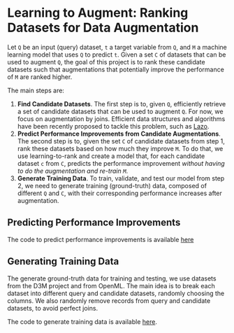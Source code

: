# Learning to Augment: Ranking Datasets for Data Augmentation

Let `Q` be an input (query) dataset, `t` a target variable from `Q`, and `M` a machine learning model that uses `Q` to predict `t`. Given a set `C` of datasets that can be used to augment `Q`, the goal of this project is to rank these candidate datasets such that augmentations that potentially improve the performance of `M` are ranked higher.

The main steps are:

1. **Find Candidate Datasets**. The first step is to, given `Q`, efficiently retrieve a set of candidate datasets that can be used to augment `Q`. For now, we focus on augmentation by joins. Efficient data structures and algorithms have been recently proposed to tackle this problem, such as [Lazo](https://github.com/mitdbg/lazo).
2. **Predict Performance Improvements from Candidate Augmentations**. The second step is to, given the set `C` of candidate datasets from step 1, rank these datasets based on how much they improve `M`. To do that, we use learning-to-rank and create a model that, for each candidate dataset `c` from `C`, predicts the performance improvement *without having to do the augmentation and re-train `M`*. 
3. **Generate Training Data**. To train, validate, and test our model from step 2, we need to generate training (ground-truth) data, composed of different `Q` and `C`, with their corresponding performance increases after augmentation.

## Predicting Performance Improvements

The code to predict performance improvements is available [here](improvement-prediction)

## Generating Training Data

The generate ground-truth data for training and testing, we use datasets from the D3M project and from OpenML. The main idea is to break each dataset into different query and candidate datasets, randomly choosing the columns. We also randomly remove records from query and candidate datasets, to avoid perfect joins.

The code to generate training data is available [here](data-generation).